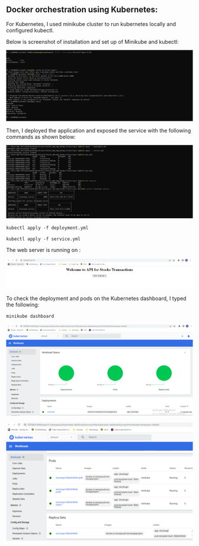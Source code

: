 ## Docker orchestration using Kubernetes:

For Kubernetes, I used minikube cluster to run kubernetes locally and configured kubectl.

Below is screenshot of installation and set up of Minikube and kubectl:

![Web Page18](images/Kubernetes/MinikubeSetup.png)

Then, I deployed the application and exposed the service with the following commands as shown below:

![Web Page19](images/Kubernetes/ServiceRunning.png)

```
kubectl apply -f deployment.yml
```

```
kubectl apply -f service.yml
```

The web server is running on              :

![Web Page20](images/Kubernetes/ServiceRunningPort64164.png)

To check the deployment and pods on the Kubernetes dashboard, I typed the following:

```
minikube dashboard
```

![Web Page20](images/Kubernetes/minikubedashboard_1.png)

![Web Page21](images/Kubernetes/minikubedashboard_3.png)